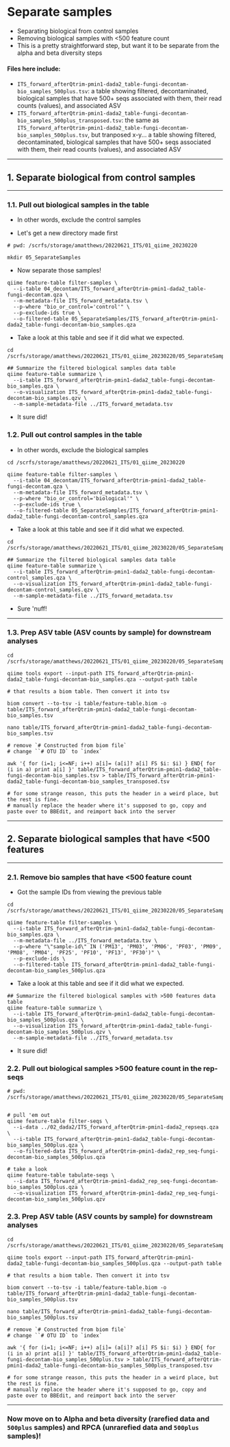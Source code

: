 # Separate samples

- Separating biological from control samples
- Removing biological samples with <500 feature count
- This is a pretty straightforward step, but want it to be separate from the alpha and beta diversity steps


#### Files here include:
- `ITS_forward_afterQtrim-pmin1-dada2_table-fungi-decontam-bio_samples_500plus.tsv`: a table showing filtered, decontaminated, biological samples that have 500+ seqs associated with them, their read counts (values), and associated ASV
- `ITS_forward_afterQtrim-pmin1-dada2_table-fungi-decontam-bio_samples_500plus_transposed.tsv`: the same as `ITS_forward_afterQtrim-pmin1-dada2_table-fungi-decontam-bio_samples_500plus.tsv`, but tranposed x-y... a table showing filtered, decontaminated, biological samples that have 500+ seqs associated with them, their read counts (values), and associated ASV


---

## 1. Separate biological from control samples

---

### 1.1. Pull out biological samples in the table
- In other words, exclude the control samples

- Let's get a new directory made first
```
# pwd: /scrfs/storage/amatthews/20220621_ITS/01_qiime_20230220

mkdir 05_SeparateSamples
```


- Now separate those samples!
```
qiime feature-table filter-samples \
  --i-table 04_decontam/ITS_forward_afterQtrim-pmin1-dada2_table-fungi-decontam.qza \
  --m-metadata-file ITS_forward_metadata.tsv \
  --p-where "bio_or_control='control'" \
  --p-exclude-ids true \
  --o-filtered-table 05_SeparateSamples/ITS_forward_afterQtrim-pmin1-dada2_table-fungi-decontam-bio_samples.qza
```


   
- Take a look at this table and see if it did what we expected.

```
cd /scrfs/storage/amatthews/20220621_ITS/01_qiime_20230220/05_SeparateSamples

## Summarize the filtered biological samples data table
qiime feature-table summarize \
  --i-table ITS_forward_afterQtrim-pmin1-dada2_table-fungi-decontam-bio_samples.qza \
  --o-visualization ITS_forward_afterQtrim-pmin1-dada2_table-fungi-decontam-bio_samples.qzv \
  --m-sample-metadata-file ../ITS_forward_metadata.tsv
```

- It sure did!










### 1.2. Pull out control samples in the table
- In other words, exclude the biological samples

```
cd /scrfs/storage/amatthews/20220621_ITS/01_qiime_20230220

qiime feature-table filter-samples \
  --i-table 04_decontam/ITS_forward_afterQtrim-pmin1-dada2_table-fungi-decontam.qza \
  --m-metadata-file ITS_forward_metadata.tsv \
  --p-where "bio_or_control='biological'" \
  --p-exclude-ids true \
  --o-filtered-table 05_SeparateSamples/ITS_forward_afterQtrim-pmin1-dada2_table-fungi-decontam-control_samples.qza
```
   
- Take a look at this table and see if it did what we expected.

```
cd /scrfs/storage/amatthews/20220621_ITS/01_qiime_20230220/05_SeparateSamples

## Summarize the filtered biological samples data table
qiime feature-table summarize \
  --i-table ITS_forward_afterQtrim-pmin1-dada2_table-fungi-decontam-control_samples.qza \
  --o-visualization ITS_forward_afterQtrim-pmin1-dada2_table-fungi-decontam-control_samples.qzv \
  --m-sample-metadata-file ../ITS_forward_metadata.tsv
```

- Sure 'nuff!


---


### 1.3. Prep ASV table (ASV counts by sample) for downstream analyses

```
cd /scrfs/storage/amatthews/20220621_ITS/01_qiime_20230220/05_SeparateSamples

qiime tools export --input-path ITS_forward_afterQtrim-pmin1-dada2_table-fungi-decontam-bio_samples.qza --output-path table

# that results a biom table. Then convert it into tsv

biom convert --to-tsv -i table/feature-table.biom -o table/ITS_forward_afterQtrim-pmin1-dada2_table-fungi-decontam-bio_samples.tsv

nano table/ITS_forward_afterQtrim-pmin1-dada2_table-fungi-decontam-bio_samples.tsv

# remove `# Constructed from biom file`
# change ``# OTU ID` to `index`

awk '{ for (i=1; i<=NF; i++) a[i]= (a[i]? a[i] FS $i: $i) } END{ for (i in a) print a[i] }' table/ITS_forward_afterQtrim-pmin1-dada2_table-fungi-decontam-bio_samples.tsv > table/ITS_forward_afterQtrim-pmin1-dada2_table-fungi-decontam-bio_samples_transposed.tsv

# for some strange reason, this puts the header in a weird place, but the rest is fine.
# manually replace the header where it's supposed to go, copy and paste over to BBEdit, and reimport back into the server
```











---
## 2. Separate biological samples that have <500 features
---

### 2.1. Remove bio samples that have <500 feature count

- Got the sample IDs from viewing the previous table

```
cd /scrfs/storage/amatthews/20220621_ITS/01_qiime_20230220/05_SeparateSamples
```

```
qiime feature-table filter-samples \
  --i-table ITS_forward_afterQtrim-pmin1-dada2_table-fungi-decontam-bio_samples.qza \
  --m-metadata-file ../ITS_forward_metadata.tsv \
  --p-where "\"sample-id\" IN ('PM13', 'PM03', 'PM06', 'PF03', 'PM09', 'PM08', 'PM04', 'PF25', 'PF10', 'PF13', 'PF30')" \
  --p-exclude-ids \
  --o-filtered-table ITS_forward_afterQtrim-pmin1-dada2_table-fungi-decontam-bio_samples_500plus.qza
```
   
- Take a look at this table and see if it did what we expected.

```
## Summarize the filtered biological samples with >500 features data table
qiime feature-table summarize \
  --i-table ITS_forward_afterQtrim-pmin1-dada2_table-fungi-decontam-bio_samples_500plus.qza \
  --o-visualization ITS_forward_afterQtrim-pmin1-dada2_table-fungi-decontam-bio_samples_500plus.qzv \
  --m-sample-metadata-file ../ITS_forward_metadata.tsv
```

- It sure did!


### 2.2. Pull out biological samples >500 feature count in the rep-seqs

```
# pwd: /scrfs/storage/amatthews/20220621_ITS/01_qiime_20230220/05_SeparateSamples


# pull 'em out
qiime feature-table filter-seqs \
  --i-data ../02_dada2/ITS_forward_afterQtrim-pmin1-dada2_repseqs.qza \
  --i-table ITS_forward_afterQtrim-pmin1-dada2_table-fungi-decontam-bio_samples_500plus.qza \
  --o-filtered-data ITS_forward_afterQtrim-pmin1-dada2_rep_seq-fungi-decontam-bio_samples_500plus.qza
  
# take a look
qiime feature-table tabulate-seqs \
  --i-data ITS_forward_afterQtrim-pmin1-dada2_rep_seq-fungi-decontam-bio_samples_500plus.qza \
  --o-visualization ITS_forward_afterQtrim-pmin1-dada2_rep_seq-fungi-decontam-bio_samples_500plus.qzv
```


### 2.3. Prep ASV table (ASV counts by sample) for downstream analyses

```
cd /scrfs/storage/amatthews/20220621_ITS/01_qiime_20230220/05_SeparateSamples

qiime tools export --input-path ITS_forward_afterQtrim-pmin1-dada2_table-fungi-decontam-bio_samples_500plus.qza --output-path table

# that results a biom table. Then convert it into tsv

biom convert --to-tsv -i table/feature-table.biom -o table/ITS_forward_afterQtrim-pmin1-dada2_table-fungi-decontam-bio_samples_500plus.tsv

nano table/ITS_forward_afterQtrim-pmin1-dada2_table-fungi-decontam-bio_samples_500plus.tsv

# remove `# Constructed from biom file`
# change ``# OTU ID` to `index`

awk '{ for (i=1; i<=NF; i++) a[i]= (a[i]? a[i] FS $i: $i) } END{ for (i in a) print a[i] }' table/ITS_forward_afterQtrim-pmin1-dada2_table-fungi-decontam-bio_samples_500plus.tsv > table/ITS_forward_afterQtrim-pmin1-dada2_table-fungi-decontam-bio_samples_500plus_transposed.tsv

# for some strange reason, this puts the header in a weird place, but the rest is fine.
# manually replace the header where it's supposed to go, copy and paste over to BBEdit, and reimport back into the server
```


---


### Now move on to Alpha and beta diversity (rarefied data and `500plus` samples) and RPCA (unrarefied data and `500plus` samples)!

